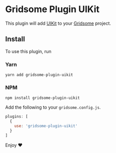 # Gridsome Plugin UIKit

This plugin will add [UIKit](https://getuikit.com/) to your
[Gridsome](http://gridsome.org) project.

## Install
To use this plugin, run 

### Yarn
```
yarn add gridsome-plugin-uikit
```
### NPM
```
npm install gridsome-plugin-uikit
```

Add the following to your `gridsome.config.js`.

```javascript
plugins: [
  {
    use: 'gridsome-plugin-uikit'
  }
]
```
Enjoy ❤️​